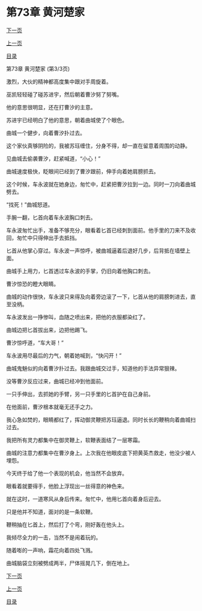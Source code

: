 <h1>第73章   黄河楚家</h1>
            <div><p><a href="./219_%E7%AC%AC74%E7%AB%A0_%E5%8F%8D%E5%88%B6.md">下一页</a></p><p><a href="./217_%E7%AC%AC73%E7%AB%A0_%E9%BB%84%E6%B2%B3%E6%A5%9A%E5%AE%B6.md">上一页</a></p><p><a href="../">目录</a></p></div>
            <div><p>第73章   黄河楚家 (第3/3页)</p><p>激烈，大伙的精神都高度集中跟对手周旋着。</p><p>巫凯轻轻碰了碰苏进宇，然后朝着曹汐努了努嘴。</p><p>他的意思很明显，还在打曹汐的主意。</p><p>苏进宇已经明白了他的意思，朝着曲城使了个眼色。</p><p>曲城一个健步，向着曹汐扑过去。</p><p>这个家伙真够阴险的，我被苏珏缠住，分身不得，却一直在留意着周围的动静。</p><p>见曲城去偷袭曹汐，赶紧喊道，“小心！”</p><p>曲城速度极快，眨眼间已经到了曹汐跟前，伸手向着她肩膀抓去。</p><p>这个时候，车永波就在她身边，匆忙中，赶紧把曹汐拉到一边。同时一刀向着曲城劈去。</p><p>“找死！”曲城怒道。</p><p>手腕一翻，匕首向着车永波胸口刺去。</p><p>车永波匆忙出手，准备不够充分，眼看着匕首已经刺到面前。他手里的刀来不及收回，匆忙中只得伸出手去抵挡。</p><p>匕首从他掌心穿过。车永波一声惊呼，被曲城逼着后退好几步，后背抵在墙壁上面。</p><p>曲城手上用力，匕首透过车永波的手掌，仍旧向着他胸口刺去。</p><p>曹汐惊恐的瞪大眼睛。</p><p>曲城的动作很快，车永波只来得及向着旁边滚了一下，匕首从他的肩膀刺进去，直至没柄。</p><p>车永波发出一挣惨叫，血随之喷出来，把他的衣服都染红了。</p><p>曲城边把匕首拔出来，边把他踢飞。</p><p>曹汐惊呼道，“车大哥！”</p><p>车永波用尽最后的力气，朝着她喊到，“快闪开！”</p><p>曲城鬼魅似的向着曹汐扑过去。我跟曲城交过手，知道他的手法异常狠辣。</p><p>没等曹汐反应过来，曲城已经冲到他面前。</p><p>一只手伸出，去抓她的手臂，另一只手里的匕首护在自己身前。</p><p>在他面前，曹汐根本就毫无还手之力。</p><p>我心急如焚的，眼睛都红了，挥动御灵鞭把苏珏逼退。同时长长的鞭稍向着曲城扫过去。</p><p>我把所有灵力都集中在御灵鞭上，软鞭表面结了一层寒霜。</p><p>曲城的注意力都集中在曹汐身上。上次我在他眼皮底下把黄英杰救走，他没少被人埋怨。</p><p>今天终于给了他一个表现的机会，他当然不会放弃。</p><p>眼看着就要得手，他脸上浮现出一丝得意的神色来。</p><p>就在这时，一道寒风从身后传来。匆忙中，他用匕首向着身后迎去。</p><p>只是他并不知道，面对的是一条软鞭。</p><p>鞭稍抽在匕首上，然后打了个弯，刚好轰在他头上。</p><p>我倾尽全力的一击，当然不是闹着玩的。</p><p>随着嘭的一声响，霜花向着四处飞溅。</p><p>曲城脑袋立刻被劈成两半，尸体摇晃几下，倒在地上。</p></div>
            <div><p><a href="./219_%E7%AC%AC74%E7%AB%A0_%E5%8F%8D%E5%88%B6.md">下一页</a></p><p><a href="./217_%E7%AC%AC73%E7%AB%A0_%E9%BB%84%E6%B2%B3%E6%A5%9A%E5%AE%B6.md">上一页</a></p><p><a href="../">目录</a></p></div>